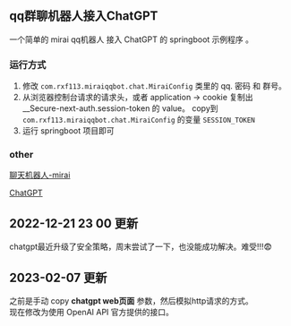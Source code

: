 ## qq群聊机器人接入ChatGPT

一个简单的 mirai qq机器人 接入 ChatGPT 的 springboot 示例程序 。

### 运行方式

1. 修改 ``` com.rxf113.miraiqqbot.chat.MiraiConfig ``` 类里的 qq. 密码 和 群号。
2. 从浏览器控制台请求的请求头，或者 application -> cookie 复制出 __Secure-next-auth.session-token 的 value。
   copy到 ``` com.rxf113.miraiqqbot.chat.MiraiConfig ``` 的变量 ```SESSION_TOKEN```
3. 运行 springboot 项目即可

### other

[聊天机器人-mirai](https://github.com/mamoe/mirai)

[ChatGPT](https://chat.openai.com/)

## 2022-12-21 23 00 更新
chatgpt最近升级了安全策略，周末尝试了一下，也没能成功解决。难受!!!😨

## 2023-02-07 更新
之前是手动 copy **chatgpt web页面** 参数，然后模拟http请求的方式。<br>
现在修改为使用 OpenAI API 官方提供的接口。
